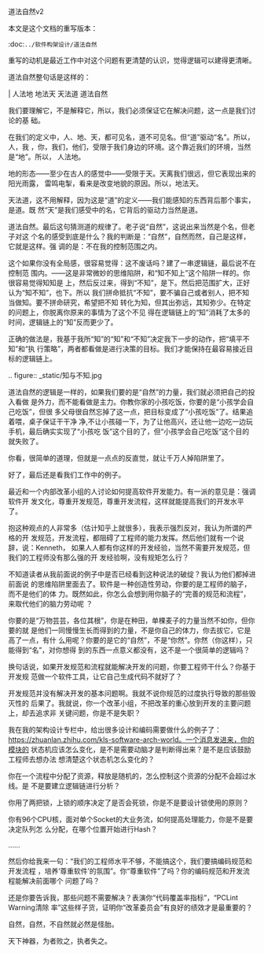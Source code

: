    
道法自然v2

本文是这个文档的重写版本：

  :doc:`../软件构架设计/道法自然`

重写的动机是最近工作中对这个问题有更清楚的认识，觉得逻辑可以建得更清晰。

道法自然整句话是这样的：

  | 人法地 地法天 天法道 道法自然

我们要理解它，不是解释它，所以，我们必须保证它在解决问题，这一点是我们讨论的基
础。

在我们的定义中，人、地、天，都可见名，道不可见名。但“道”驱动“名”。所以，人，我
，你，我们，他们，受限于我们身边的环境。这个靠近我们的环境，当然是“地”。所以，
人法地。

地的形态——至少在古人的感觉中——受限于天。天离我们很远，但它表现出来的阳光雨露，
雷鸣电掣，看来是改变地貌的原因。所以，地法天。

天法道，这不用解释，因为这是“道”的定义——我们能感知的东西背后那个事实，是道。既
然“天”是我们感受中的名，它背后的驱动力当然是道。

道法自然。最后这句猜测道的规律了。老子说“自然”，这说出来当然是个名，但老子对这
个名的感受到底是什么？我的判断是：“自然”，自然而然，自己是这样，它就是这样。强
调的是：不在我的控制范围之内。

这个如果你没有全局感，很容易觉得：这不废话吗？建了一串逻辑链，最后说不在控制范
围内。——这是非常微妙的思维陷阱，和“知不知上”这个陷阱一样的。你很容易觉得知知是
上，然后反过来，得到“不知”，是下。然后把范围扩大，正好认为“知不知”，也下。所以
我们拼命抵抗“不知”，要不骗自己或者别人，把不知当做知。要不拼命研究，希望把不知
转化为知，但其出弥远，其知弥少。在特定的问题上，你脱离你原来的事情为了这个不见
得在逻辑链上的“知”消耗了太多的时间，逻辑链上的“知”反而更少了。

正确的做法是，我基于我所“知”的“知”和“不知”决定我下一步的动作，把“填平不知”和“执
行策略”，两者都看做是进行决策的目标。我们才能保持在最容易接近目标的逻辑链上。

  .. figure:: _static/知与不知.jpg

道法自然的逻辑是一样的，如果我们要的是“自然”的力量，我们就必须把自己的投入看做
是外力，而不能看做是主力。你教你家的小孩吃饭，你要的是“小孩学会自己吃饭”，但很
多父母很自然忘掉了这一点，把目标变成了“小孩吃饭”了。结果追着喂，桌子保证干干净
净,不让小孩碰一下，为了让他高兴，还让他一边吃一边玩手机，最后确实实现了“小孩吃
饭”这个目的了，但“小孩学会自己吃饭”这个目的就失败了。

你看，很简单的道理，但就是一点点的反直觉，就让千万人掉陷阱里了。

好了，最后还是看我们工作中的例子。

最近和一个内部改革小组的人讨论如何提高软件开发能力。有一派的意见是：强调软件开
发文化，尊重开发规范，尊重开发流程，这样就能提高我们的开发水平了。

抱这种观点的人非常多（估计知乎上就很多），我表示强烈反对，我认为所谓的严格的开
发规范，开发流程，都阻碍了工程师的能力发挥。然后他们就有一个说辞，说：Kenneth，
如果人人都有你这样的开发经验，当然不需要开发规范，但我们的工程师没有那么强的开
发经验啊，没有规矩怎么行？

不知道读者从我前面说的例子中是否已经看到这种说法的破绽？我认为他们都掉进前面说
的思维陷阱里面去了。软件是一种创造性劳动，你要的是工程师的脑子，而不是他们的体
力。既然如此，你怎么会想到用你脑子的“完善的规范和流程”，来取代他们的脑力劳动呢
？

你要的是“万物芸芸，各位其根”，你是在种田，单棵麦子的力量当然不如你，但你要的就
是他们一同慢慢生长而得到的力量，不是你自己的体力，你去拔它，它是高了一点，有什
么用呢？你要的是它的“自然”，不是“你然”。你然（你这样），只能得到“名”，对你想得
到的东西一点意义都没有，这不是一个很简单的逻辑吗？

换句话说，如果开发规范和流程就能解决开发的问题，你要工程师干什么？你基于开发规
范做一个软件工具，让它自己生成代码不就好了？

开发规范并没有解决开发的基本问题啊。我就不说你规范的过度执行导致的那些毁灭性的
后果了。我就说，你一个改革小组，不把改革的重心放到开发的主要问题上，却去追求非
关键问题，你是不是失职？

我在我的架构设计专栏中，给出很多设计和编码需要做什么的例子了：
https://zhuanlan.zhihu.com/kls-software-arch-world。一个消息发进来，你的模块的
状态机应该怎么变化，是不是需要动脑才是判断得出来？是不是应该鼓励工程师去想办法
想清楚这个状态机怎么变化的？

你在一个流程中分配了资源，释放是随机的，怎么控制这个资源的分配不会超过水线。是
不是要建立逻辑链进行分析？

你用了两把锁，上锁的顺序决定了是否会死锁，你是不是要设计锁使用的原则？

你有96个CPU核，面对单个Socket的大业务流，如何提高处理能力，你是不是要决定队列怎
么分配，在哪个位置开始进行Hash？

……

然后你给我来一句：“我们的工程师水平不够，不能搞这个，我们要搞编码规范和开发流程
，培养‘尊重软件’的氛围”。你“尊重软件”了吗？你的编码规范和开发流程能解决前面哪个
问题了吗？

还是你要告诉我，那些问题不需要解决？表演你“代码覆盖率指标”，“PCLint Warning清除
率”这些样子货，证明你“改革委员会”有良好的绩效才是最重要的？

自然，自然，不自然就必然是怪胎。

天下神器，为者败之，执者失之。
